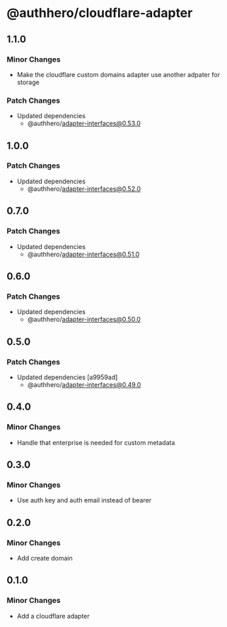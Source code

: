 # @authhero/cloudflare-adapter

## 1.1.0

### Minor Changes

- Make the cloudflare custom domains adapter use another adpater for storage

### Patch Changes

- Updated dependencies
  - @authhero/adapter-interfaces@0.53.0

## 1.0.0

### Patch Changes

- Updated dependencies
  - @authhero/adapter-interfaces@0.52.0

## 0.7.0

### Patch Changes

- Updated dependencies
  - @authhero/adapter-interfaces@0.51.0

## 0.6.0

### Patch Changes

- Updated dependencies
  - @authhero/adapter-interfaces@0.50.0

## 0.5.0

### Patch Changes

- Updated dependencies [a9959ad]
  - @authhero/adapter-interfaces@0.49.0

## 0.4.0

### Minor Changes

- Handle that enterprise is needed for custom metadata

## 0.3.0

### Minor Changes

- Use auth key and auth email instead of bearer

## 0.2.0

### Minor Changes

- Add create domain

## 0.1.0

### Minor Changes

- Add a cloudflare adapter
